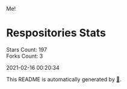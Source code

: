 Me!

# Respositories Stats
Stars Count: 197  
Forks Count: 3

2021-02-16 00:20:34  

This README is automatically generated by [🐰](https://github.com/rnitta/rnitta).
